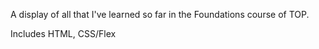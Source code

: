 A display of all that I've learned so far in the Foundations course of TOP.

Includes HTML, CSS/Flex